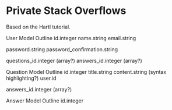 # Private Stack Overflows

Based on the Hartl tutorial.


User Model Outline
id.integer
name.string
email.string

password.string
password_confirmation.string

questions_id.integer (array?)
answers_id.integer (array?)


Question Model Outline
id.integer
title.string
content.string (syntax highlighting?)
user.id

answers_id.integer (array?)



Answer Model Outline
id.integer